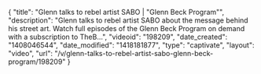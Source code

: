 {
    "title": "Glenn talks to rebel artist SABO | \"Glenn Beck Program\"",
    "description": "Glenn talks to rebel artist SABO about the message behind his street art. Watch full episodes of the Glenn Beck Program on demand with a subscription to TheB...",
    "videoid": "198209",
    "date_created": "1408046544",
    "date_modified": "1418181877",
    "type": "captivate",
    "layout": "video",
    "url": "\/v\/glenn-talks-to-rebel-artist-sabo-glenn-beck-program\/198209"
}